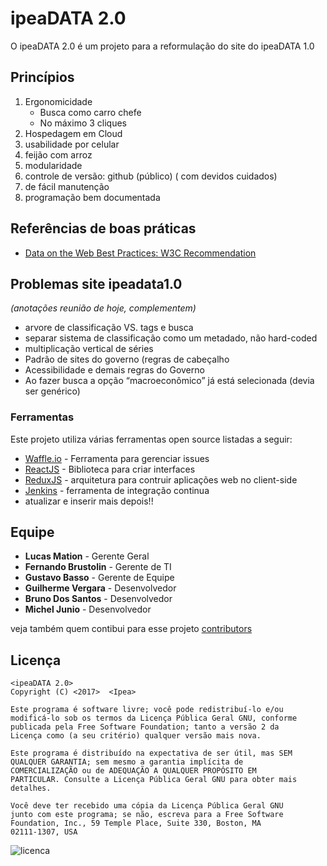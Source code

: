 # ipeaDATA 2.0
O ipeaDATA 2.0 é um projeto para a reformulação do site do ipeaDATA 1.0

## Princípios
1. Ergonomicidade
    - Busca como carro chefe
    - No máximo 3 cliques
1. Hospedagem em Cloud
1. usabilidade por celular
1. feijão com arroz
1. modularidade
1. controle de versão: github (público) ( com devidos cuidados)
1. de fácil manutenção
1. programação bem documentada

## Referências de boas práticas

- [Data on the Web Best Practices: W3C Recommendation](https://www.w3.org/TR/dwbp/)

## Problemas site ipeadata1.0
_(anotações reunião de hoje, complementem)_

- arvore de classificação VS. tags e busca
- separar sistema de classificação como um metadado, não hard-coded
- multiplicação vertical de séries
- Padrão de sites do governo (regras de cabeçalho
- Acessibilidade e demais regras do Governo
- Ao fazer busca a opção “macroeconômico” já está selecionada (devia ser genérico)

### Ferramentas

Este projeto utiliza várias ferramentas open source listadas a seguir:

* [Waffle.io](http://waffle.io) - Ferramenta para gerenciar issues
* [ReactJS](http://facebook.github.io/react/) - Biblioteca para criar interfaces
* [ReduxJS](http://redux.js.org/) - arquitetura para contruir aplicações web no client-side
* [Jenkins](https://jenkins.io/) - ferramenta de integração continua
* atualizar e inserir mais depois!!

## Equipe

* **Lucas Mation** - Gerente Geral
* **Fernando Brustolin** - Gerente de TI
* **Gustavo Basso** - Gerente de Equipe
* **Guilherme Vergara** - Desenvolvedor
* **Bruno Dos Santos** - Desenvolvedor
* **Michel Junio** - Desenvolvedor

veja também quem contibui para esse projeto [contributors](https://github.com/your/project/contributors)

## Licença

    <ipeaDATA 2.0>
    Copyright (C) <2017>  <Ipea>
   
    Este programa é software livre; você pode redistribuí-lo e/ou
    modificá-lo sob os termos da Licença Pública Geral GNU, conforme
    publicada pela Free Software Foundation; tanto a versão 2 da
    Licença como (a seu critério) qualquer versão mais nova.

    Este programa é distribuído na expectativa de ser útil, mas SEM
    QUALQUER GARANTIA; sem mesmo a garantia implícita de
    COMERCIALIZAÇÃO ou de ADEQUAÇÃO A QUALQUER PROPÓSITO EM
    PARTICULAR. Consulte a Licença Pública Geral GNU para obter mais
    detalhes.
 
    Você deve ter recebido uma cópia da Licença Pública Geral GNU
    junto com este programa; se não, escreva para a Free Software
    Foundation, Inc., 59 Temple Place, Suite 330, Boston, MA
    02111-1307, USA
    
![licenca](http://creativecommons.org/images/public/cc-GPL.png)

